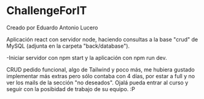 # ChallengeForIT

Creado por Eduardo Antonio Lucero

Aplicación react con servidor node, haciendo consultas a la base "crud" de MySQL (adjunta en la carpeta "back/database").

-Iniciar servidor con npm start y la aplicación con npm run dev.

CRUD pedido funcional, algo de Tailwind y poco más, me hubiera gustado implementar más extras pero sólo contaba con 4 días, por estar a full y no ver los mails de la sección "no deseados". Ojalá pueda entrar al curso y seguir con la posibidad de trabajo de su equipo. :P